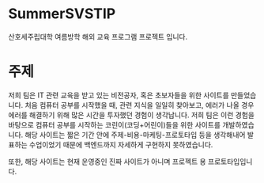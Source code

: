 # SummerSVSTIP
산호세주립대학 여름방학 해외 교육 프로그램 프로젝트 입니다.
# 주제
저희 팀은 IT 관련 교육을 받고 있는 비전공자, 혹은 초보자들을 위한 사이트를 만들었습니다. 처음 컴퓨터 공부를 시작했을 때, 관련 지식을 일일히 찾아보고, 에러가 나올 경우 에러를 해결하기 위해 많은 시간을 투자했던 경험이 생각납니다. 저희 팀은 이런 경험을 바탕으로 컴퓨터 공부를 시작하는 코린이(코딩+어린이)들을 위한 사이트를 개발하였습니다.
해당 사이트는 짧은 기간 안에 주제-비용-마케팅-프로토타입 등을 생각해내어 발표하는 수업이었기 때문에 백엔드까지 자세하게 구현하지 못하였습니다.

또한, 해당 사이트는 현재 운영중인 진짜 사이트가 아니며 프로젝트 용 프로토타입입니다.
